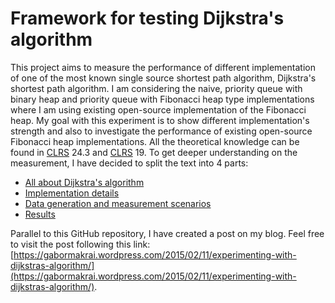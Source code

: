 Framework for testing Dijkstra's algorithm
===============================

This project aims to measure the performance of different implementation of one of the most known single source shortest path algorithm, Dijkstra's shortest path algorithm. I am considering the naive, priority queue with binary heap and priority queue with Fibonacci heap type implementations where I am using existing open-source implementation of the Fibonacci heap. My goal with this experiment is to show different implementation's strength and also to investigate the performance of existing open-source Fibonacci heap implementations. All the theoretical knowledge can be found in [CLRS](http://www.amazon.co.uk/Introduction-Algorithms-T-Cormen/dp/0262533057) 24.3 and [CLRS](http://www.amazon.co.uk/Introduction-Algorithms-T-Cormen/dp/0262533057) 19. To get deeper understanding on the measurement, I have decided to split the text into 4 parts:

* [All about Dijkstra's algorithm](https://github.com/gabormakrai/dijkstra-performance/blob/master/Dijkstra.md)
* [Implementation details](https://github.com/gabormakrai/dijkstra-performance/blob/master/Implementation.md)
* [Data generation and measurement scenarios](https://github.com/gabormakrai/dijkstra-performance/blob/master/Data.md)
* [Results](https://github.com/gabormakrai/dijkstra-performance/blob/master/Results.md)

Parallel to this GitHub repository, I have created a post on my blog. Feel free to visit the post following this link: [https://gabormakrai.wordpress.com/2015/02/11/experimenting-with-dijkstras-algorithm/](https://gabormakrai.wordpress.com/2015/02/11/experimenting-with-dijkstras-algorithm/).
